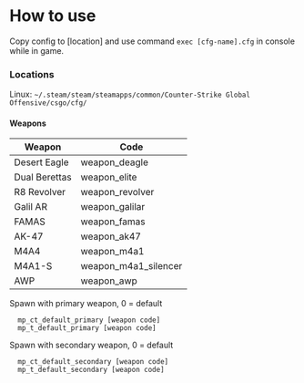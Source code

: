 # How to use
Copy config to [location] and use command `exec [cfg-name].cfg` in console while in game.

### Locations
Linux: ``~/.steam/steam/steamapps/common/Counter-Strike Global Offensive/csgo/cfg/``

#### Weapons
| Weapon | Code |
| ------ | ---- |
| Desert Eagle | weapon_deagle |
| Dual Berettas | weapon_elite |
| R8 Revolver | weapon_revolver |
| Galil AR | weapon_galilar |
| FAMAS | weapon_famas |
| AK-47 | weapon_ak47 |
| M4A4 | weapon_m4a1 |
| M4A1-S | weapon_m4a1_silencer |
| AWP | weapon_awp |

Spawn with primary weapon, 0 = default
```
  mp_ct_default_primary [weapon code]
  mp_t_default_primary [weapon code]
```

Spawn with secondary weapon, 0 = default
```
  mp_ct_default_secondary [weapon code]
  mp_t_default_secondary [weapon code]
```
